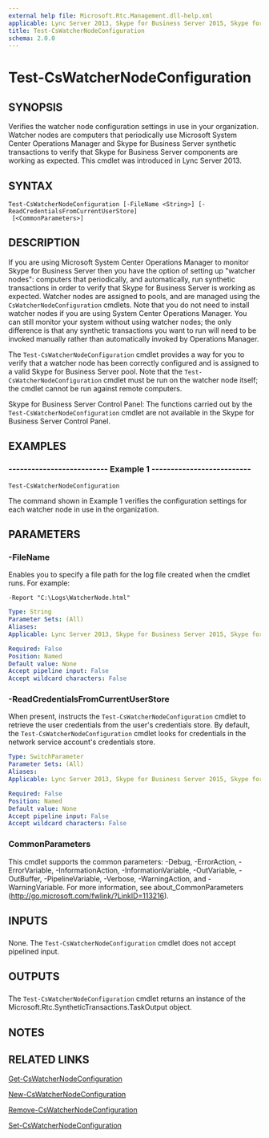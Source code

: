 ```yaml
---
external help file: Microsoft.Rtc.Management.dll-help.xml
applicable: Lync Server 2013, Skype for Business Server 2015, Skype for Business Server 2019
title: Test-CsWatcherNodeConfiguration
schema: 2.0.0
---
```


# Test-CsWatcherNodeConfiguration

## SYNOPSIS
Verifies the watcher node configuration settings in use in your organization.
Watcher nodes are computers that periodically use Microsoft System Center Operations Manager and Skype for Business Server synthetic transactions to verify that Skype for Business Server components are working as expected.
This cmdlet was introduced in Lync Server 2013.


## SYNTAX

```
Test-CsWatcherNodeConfiguration [-FileName <String>] [-ReadCredentialsFromCurrentUserStore]
 [<CommonParameters>]
```

## DESCRIPTION
If you are using Microsoft System Center Operations Manager to monitor Skype for Business Server then you have the option of setting up "watcher nodes": computers that periodically, and automatically, run synthetic transactions in order to verify that Skype for Business Server is working as expected.
Watcher nodes are assigned to pools, and are managed using the `CsWatcherNodeConfiguration` cmdlets.
Note that you do not need to install watcher nodes if you are using System Center Operations Manager.
You can still monitor your system without using watcher nodes; the only difference is that any synthetic transactions you want to run will need to be invoked manually rather than automatically invoked by Operations Manager.

The `Test-CsWatcherNodeConfiguration` cmdlet provides a way for you to verify that a watcher node has been correctly configured and is assigned to a valid Skype for Business Server pool.
Note that the `Test-CsWatcherNodeConfiguration` cmdlet must be run on the watcher node itself; the cmdlet cannot be run against remote computers.

Skype for Business Server Control Panel: The functions carried out by the `Test-CsWatcherNodeConfiguration` cmdlet are not available in the Skype for Business Server Control Panel.


## EXAMPLES

### -------------------------- Example 1 --------------------------
```
Test-CsWatcherNodeConfiguration
```

The command shown in Example 1 verifies the configuration settings for each watcher node in use in the organization.


## PARAMETERS

### -FileName
Enables you to specify a file path for the log file created when the cmdlet runs.
For example:

`-Report "C:\Logs\WatcherNode.html"`

```yaml
Type: String
Parameter Sets: (All)
Aliases: 
Applicable: Lync Server 2013, Skype for Business Server 2015, Skype for Business Server 2019

Required: False
Position: Named
Default value: None
Accept pipeline input: False
Accept wildcard characters: False
```

### -ReadCredentialsFromCurrentUserStore
When present, instructs the `Test-CsWatcherNodeConfiguration` cmdlet to retrieve the user credentials from the user's credentials store.
By default, the `Test-CsWatcherNodeConfiguration` cmdlet looks for credentials in the network service account's credentials store.


```yaml
Type: SwitchParameter
Parameter Sets: (All)
Aliases: 
Applicable: Lync Server 2013, Skype for Business Server 2015, Skype for Business Server 2019

Required: False
Position: Named
Default value: None
Accept pipeline input: False
Accept wildcard characters: False
```

### CommonParameters
This cmdlet supports the common parameters: -Debug, -ErrorAction, -ErrorVariable, -InformationAction, -InformationVariable, -OutVariable, -OutBuffer, -PipelineVariable, -Verbose, -WarningAction, and -WarningVariable. For more information, see about_CommonParameters (http://go.microsoft.com/fwlink/?LinkID=113216).

## INPUTS

###  
None.
The `Test-CsWatcherNodeConfiguration` cmdlet does not accept pipelined input.

## OUTPUTS

###  
The `Test-CsWatcherNodeConfiguration` cmdlet returns an instance of the Microsoft.Rtc.SyntheticTransactions.TaskOutput object.

## NOTES

## RELATED LINKS

[Get-CsWatcherNodeConfiguration](Get-CsWatcherNodeConfiguration.md)

[New-CsWatcherNodeConfiguration](New-CsWatcherNodeConfiguration.md)

[Remove-CsWatcherNodeConfiguration](Remove-CsWatcherNodeConfiguration.md)

[Set-CsWatcherNodeConfiguration](Set-CsWatcherNodeConfiguration.md)

